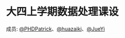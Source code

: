 # 大四上学期数据处理课设

成员: [@PHDPatrick](https://github.com/PHDPatrick)、[@huazaiki](https://github.com/huazaiki)、[@JueYi](https://github.com/SuzumiyaJueYi)

